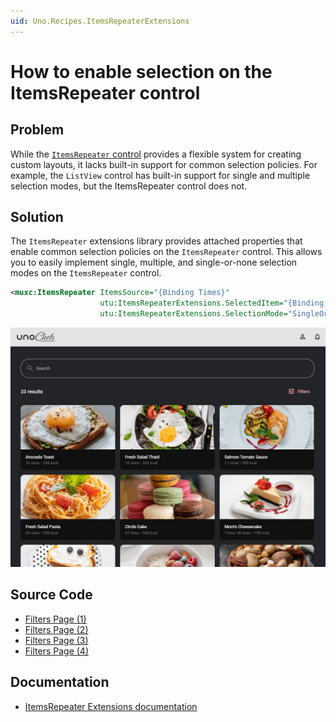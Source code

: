 ```yaml
---
uid: Uno.Recipes.ItemsRepeaterExtensions
---
```


# How to enable selection on the ItemsRepeater control

## Problem

While the [`ItemsRepeater` control](https://learn.microsoft.com/en-us/windows/apps/design/controls/items-repeater) provides a flexible system for creating custom layouts, it lacks built-in support for common selection policies. For example, the `ListView` control has built-in support for single and multiple selection modes, but the ItemsRepeater control does not.

## Solution

The `ItemsRepeater` extensions library provides attached properties that enable common selection policies on the `ItemsRepeater` control. This allows you to easily implement single, multiple, and single-or-none selection modes on the `ItemsRepeater` control.

```xml
<muxc:ItemsRepeater ItemsSource="{Binding Times}"
                    utu:ItemsRepeaterExtensions.SelectedItem="{Binding Filter.Time, Mode=TwoWay}"
                    utu:ItemsRepeaterExtensions.SelectionMode="SingleOrNone" />
```

![ItemsRepeaterExtensions Single Selection ExampleItemsRepeaterExtensions Single Selection Example](../assets/itemsrepeater-extensions-single.gif)

## Source Code

- [Filters Page (1)](https://github.com/unoplatform/uno.chefs/blob/1c8e881d6b2f824ea460da2c449daf82dd38e165/src/Chefs/Views/FiltersPage.xaml#L55)
- [Filters Page (2)](https://github.com/unoplatform/uno.chefs/blob/1c8e881d6b2f824ea460da2c449daf82dd38e165/src/Chefs/Views/FiltersPage.xaml#L74)
- [Filters Page (3)](https://github.com/unoplatform/uno.chefs/blob/1c8e881d6b2f824ea460da2c449daf82dd38e165/src/Chefs/Views/FiltersPage.xaml#L102)
- [Filters Page (4)](https://github.com/unoplatform/uno.chefs/blob/1c8e881d6b2f824ea460da2c449daf82dd38e165/src/Chefs/Views/FiltersPage.xaml#L121)

## Documentation

- [ItemsRepeater Extensions documentation](xref:Toolkit.Helpers.ItemRepeaterExtensions)
